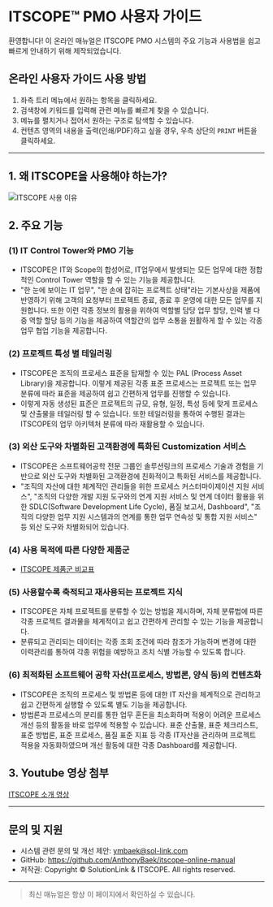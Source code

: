 # ITSCOPE™ PMO 사용자 가이드

환영합니다! 이 온라인 매뉴얼은 ITSCOPE PMO 시스템의 주요 기능과 사용법을 쉽고 빠르게 안내하기 위해 제작되었습니다.

<!-- ## 주요 특징
- **목차 기반 트리 메뉴**로 원하는 항목을 빠르게 탐색
- 각 메뉴별 **마크다운 문서**로 최신 매뉴얼 제공
- **검색 기능**으로 원하는 내용을 즉시 찾기
- 서버 없이 **브라우저에서 바로 사용** 가능 -->

<!-- ## 샘플 스크린샷

![ITSCOPE 샘플 스크린샷](/03_resources/sample_screenshot.png) -->

## 온라인 사용자 가이드 사용 방법

1. 좌측 트리 메뉴에서 원하는 항목을 클릭하세요.
2. 검색창에 키워드를 입력해 관련 메뉴를 빠르게 찾을 수 있습니다.
3. 메뉴를 펼치거나 접어서 원하는 구조로 탐색할 수 있습니다.
4. 컨텐츠 영역의 내용을 출력(인쇄/PDF)하고 싶을 경우, 우측 상단의 `PRINT` 버튼을 클릭하세요.

---

## 1. 왜 ITSCOPE을 사용해야 하는가?

![ITSCOPE 사용 이유](/01_inputs/itscope_why.jpg)

## 2. 주요 기능

### (1) IT Control Tower와 PMO 기능

- ITSCOPE은 IT와 Scope의 합성어로, IT업무에서 발생되는 모든 업무에 대한 정합적인 Control Tower 역할을 할 수 있는 기능을 제공합니다.
- "한 눈에 보이는 IT 업무", "한 손에 잡히는 프로젝트 상태"라는 기본사상을 제품에 반영하기 위해 고객의 요청부터 프로젝트 종료, 종료 후 운영에 대한 모든 업무를 지원합니다. 또한 이런 각종 정보의 활용을 위하여 역할별 담당 업무 할당, 인력 별 다중 역할 할당 등의 기능을 제공하여 역할간의 업무 소통을 원활하게 할 수 있는 각종 업무 협업 기능을 제공합니다.

### (2) 프로젝트 특성 별 테일러링

- ITSCOPE은 조직의 프로세스 표준을 탑재할 수 있는 PAL (Process Asset Library)을 제공합니다. 이렇게 제공된 각종 표준 프로세스는 프로젝트 또는 업무 분류에 따라 표준을 제공하여 쉽고 간편하게 업무를 진행할 수 있습니다.
- 이렇게 자동 생성된 표준은 프로젝트의 규모, 유형, 일정, 특성 등에 맞게 프로세스 및 산출물을 테일러링 할 수 있습니다. 또한 테일러링을 통하여 수행된 결과는 ITSCOPE의 업무 아키텍처 분류에 따라 재활용할 수 있습니다.

### (3) 외산 도구와 차별화된 고객환경에 특화된 Customization 서비스

- ITSCOPE은 소프트웨어공학 전문 그룹인 솔루션링크의 프로세스 기술과 경험을 기반으로 외산 도구와 차별화된 고객환경에 친화적이고 특화된 서비스를 제공합니다.
- "조직의 자산에 대한 체계적인 관리들을 위한 프로세스 커스터마이제이션 지원 서비스", "조직의 다양한 개발 지원 도구와의 연계 지원 서비스 및 연계 데이터 활용을 위한 SDLC(Software Development Life Cycle), 품질 보고서, Dashboard", "조직의 다양한 업무 지원 시스템과의 연계를 통한 업무 연속성 및 통합 지원 서비스" 등 외산 도구와 차별화되어 있습니다.

### (4) 사용 목적에 따른 다양한 제품군

- [ITSCOPE 제품군 비교표](/01_inputs/itscope_products_comparison.pdf)

### (5) 사용할수록 축적되고 재사용되는 프로젝트 지식

- ITSCOPE은 자체 프로젝트를 분류할 수 있는 방법을 제시하며, 자체 분류법에 따른 각종 프로젝트 결과물을 체계적이고 쉽고 간편하게 관리할 수 있는 기능을 제공합니다.
- 분류되고 관리되는 데이터는 각종 조회 조건에 따라 참조가 가능하며 변경에 대한 이력관리를 통하여 각종 위험을 예방하고 조치 식별 가능할 수 있도록 합니다.

### (6) 최적화된 소프트웨어 공학 자산(프로세스, 방법론, 양식 등)의 컨텐츠화

- ITSCOPE은 조직의 프로세스 및 방법론 등에 대한 IT 자산을 체계적으로 관리하고 쉽고 간편하게 실행할 수 있도록 별도 기능을 제공합니다.
- 방법론과 프로세스의 분리를 통한 업무 혼돈을 최소화하며 적용이 어려운 프로세스 개선 등의 활동을 바로 업무에 적용할 수 있습니다. 표준 산출물, 표준 체크리스트, 표준 방법론, 표준 프로세스, 품질 표준 지표 등 각종 IT자산을 관리하며 프로젝트 적용을 자동화하였으며 개선 활동에 대한 각종 Dashboard를 제공합니다.

## 3. Youtube 영상 첨부

[ITSCOPE 소개 영상](https://youtu.be/LqzyoDWSPdk)


---

## 문의 및 지원

- 시스템 관련 문의 및 개선 제안: ymbaek@sol-link.com
- GitHub: https://github.com/AnthonyBaek/itscope-online-manual
- 저작권: Copyright © SolutionLink & ITSCOPE. All rights reserved.

---

> 최신 매뉴얼은 항상 이 페이지에서 확인하실 수 있습니다.
